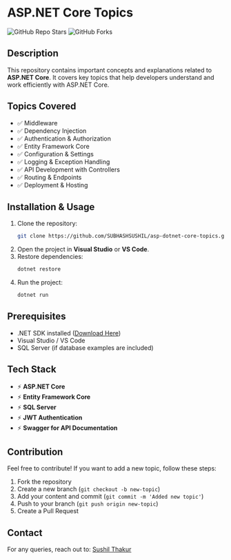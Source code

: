 # ASP.NET Core Topics
![GitHub Repo Stars](https://img.shields.io/github/stars/SUBHASHSUSHIL/asp-dotnet-core-topics?style=social)
![GitHub Forks](https://img.shields.io/github/forks/SUBHASHSUSHIL/asp-dotnet-core-topics?style=social)

## Description
This repository contains important concepts and explanations related to **ASP.NET Core**. It covers key topics that help developers understand and work efficiently with ASP.NET Core.

## Topics Covered
- ✅ Middleware
- ✅ Dependency Injection
- ✅ Authentication & Authorization
- ✅ Entity Framework Core
- ✅ Configuration & Settings
- ✅ Logging & Exception Handling
- ✅ API Development with Controllers
- ✅ Routing & Endpoints
- ✅ Deployment & Hosting

## Installation & Usage
1. Clone the repository:
   ```sh
   git clone https://github.com/SUBHASHSUSHIL/asp-dotnet-core-topics.git
   ```
2. Open the project in **Visual Studio** or **VS Code**.
3. Restore dependencies:
   ```sh
   dotnet restore
   ```
4. Run the project:
   ```sh
   dotnet run
   ```

## Prerequisites
- .NET SDK installed ([Download Here](https://dotnet.microsoft.com/download))
- Visual Studio / VS Code
- SQL Server (if database examples are included)

## Tech Stack
- ⚡ **ASP.NET Core**
- ⚡ **Entity Framework Core**
- ⚡ **SQL Server**
- ⚡ **JWT Authentication**
- ⚡ **Swagger for API Documentation**

## Contribution
Feel free to contribute! If you want to add a new topic, follow these steps:
1. Fork the repository
2. Create a new branch (`git checkout -b new-topic`)
3. Add your content and commit (`git commit -m 'Added new topic'`)
4. Push to your branch (`git push origin new-topic`)
5. Create a Pull Request

## Contact
For any queries, reach out to: [Sushil Thakur](mailto:sushilthakur9792@gmail.com)
